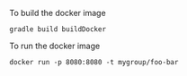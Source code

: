 
To build the docker image

`gradle build buildDocker`


To run the docker image

`docker run -p 8080:8080 -t mygroup/foo-bar`
